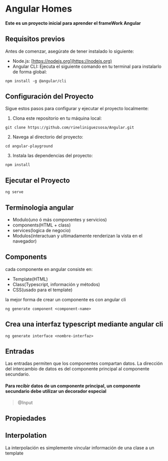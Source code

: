 # Angular Homes

#### Este es un proyecto inicial para aprender el frameWork Angular

## Requisitos previos

Antes de comenzar, asegúrate de tener instalado lo siguiente:

- Node.js: [https://nodejs.org](https://nodejs.org)
- Angular CLI: Ejecuta el siguiente comando en tu terminal para instalarlo de forma global:

```shell
npm install -g @angular/cli
```

## Configuración del Proyecto

Sigue estos pasos para configurar y ejecutar el proyecto localmente:

1. Clona este repositorio en tu máquina local:

```shell
git clone https://github.com/rineliniguezsosa/Angular.git
```

2. Navega al directorio del proyecto:

```shell
cd angular-playground
```

3. Instala las dependencias del proyecto:

```shell
npm install
```

## Ejecutar el Proyecto

```shell
ng serve
```

## Terminologia angular

- Modulo(uno ó más componentes y servicios)
- components(HTML + class)
- services(logica de negocio)
- Modulos(interactuan y ultimadamente renderizan la vista en el navegador)

## Components

cada componente en angular consiste en:

- Template(HTML)
- Class(Typescript, información y métodos)
- CSS(usado para el template)

la mejor forma de crear un componente es con angular cli

```shell
ng generate component <component-name>
```

## Crea una interfaz typescript mediante angular cli

```shell
ng generate interface <nombre-interfaz>
```

## Entradas

Las entradas permiten que los componentes compartan datos. La dirección del intercambio de datos es del componente principal al componente secundario.

#### Para recibir datos de un componente principal, un componente secundario debe utilizar un decorador especial 

>@Input


## Propiedades

## Interpolation

La interpolación es simplemente vincular información de una clase a un template